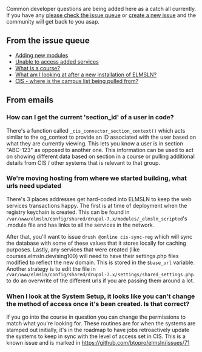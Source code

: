 Common developer questions are being added here as a catch all currently. If you have any [please check the issue queue](https://github.com/btopro/elmsln/issues) or [create a new issue](https://github.com/btopro/elmsln/issues/new) and the community will get back to you asap.

## From the issue queue
* [Adding new modules](https://github.com/btopro/elmsln/issues/49)
* [Unable to access added services](https://github.com/btopro/elmsln/issues/48)
* [What is a course?](https://github.com/btopro/elmsln/wiki/Information-Architecture)
* [What am I looking at after a new installation of ELMSLN?](https://github.com/btopro/elmsln/issues/46)
* [CIS - where is the campus list being pulled from?](https://github.com/btopro/elmsln/issues/64)

## From emails
### How can I get the current 'section_id' of a user in code?
There's a function called `_cis_connector_section_context()` which acts similar to the og_context to provide an ID associated with the user based on what they are currently viewing. This lets you know a user is in section "ABC-123" as opposed to another one. This information can be used to act on showing different data based on section in a course or pulling additional details from CIS / other systems that is relevant to that group.

### We're moving hosting from where we started building, what urls need updated
There's 3 places addresses get hard-coded into ELMSLN to keep the web services transactions happy. The first is at time of deployment when the registry keychain is created. This can be found in `/var/www/elmsln/config/shared/drupal-7.x/modules/_elmsln_scripted`'s .module file and has links to all the services in the network.

After that, you'll want to issue `drush @online cis-sync-reg` which will sync the database with some of these values that it stores locally for caching purposes.  Lastly, any services that were created (like courses.elmsln.dev/sing100) will need to have their settings.php files modified to reflect the new domain. This is stored in the `$base_url` variable. Another strategy is to edit the file in `/var/www/elmsln/config/shared/drupal-7.x/settings/shared_settings.php` to do an overwrite of the different urls if you are passing them around a lot.

### When I look at the System Setup, it looks like you can't change the method of access once it's been created. Is that correct?
If you go into the course in question you can change the permissions to match what you're looking for. These routines are for when the systems are stamped out initially, it's in the roadmap to have jobs retroactively update the systems to keep in sync with the level of access set in CIS. This is a known issue and is marked in https://github.com/btopro/elmsln/issues/71